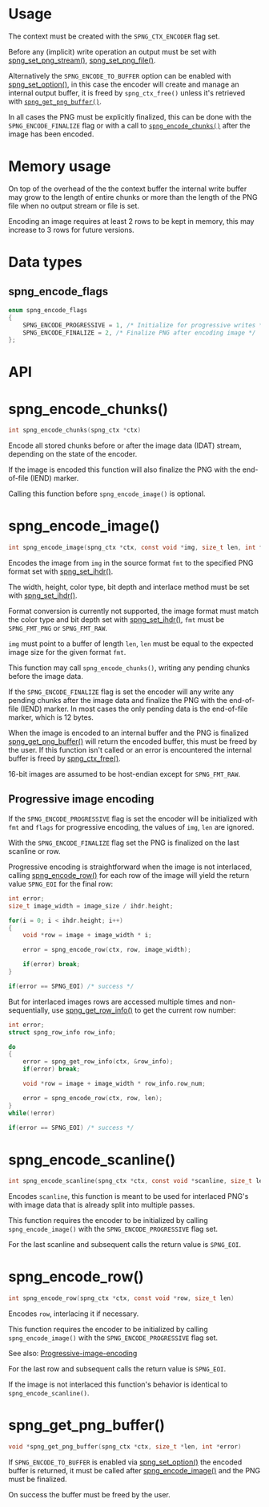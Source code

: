 # Usage

The context must be created with the `SPNG_CTX_ENCODER` flag set.

Before any (implicit) write operation an output must be set with
[spng_set_png_stream()](context.md#spng_set_png_stream), [spng_set_png_file()](context.md#spng_set_png_file).

Alternatively the `SPNG_ENCODE_TO_BUFFER` option can be enabled with [spng_set_option()](context.md#spng_set_option),
in this case the encoder will create and manage an internal output buffer,
it is freed by `spng_ctx_free()` unless it's retrieved with [`spng_get_png_buffer()`](#spng_get_png_buffer).

In all cases the PNG must be explicitly finalized, this can be done with the `SPNG_ENCODE_FINALIZE` flag or with a call to
[`spng_encode_chunks()`](#spng_encode_chunks) after the image has been encoded.

# Memory usage

On top of the overhead of the the context buffer the internal write buffer
may grow to the length of entire chunks or more than the length of
the PNG file when no output stream or file is set.

Encoding an image requires at least 2 rows to be kept in memory,
this may increase to 3 rows for future versions.

# Data types

## spng_encode_flags

```c
enum spng_encode_flags
{
    SPNG_ENCODE_PROGRESSIVE = 1, /* Initialize for progressive writes */
    SPNG_ENCODE_FINALIZE = 2, /* Finalize PNG after encoding image */
};
```

# API

# spng_encode_chunks()
```c
int spng_encode_chunks(spng_ctx *ctx)
```

Encode all stored chunks before or after the image data (IDAT) stream,
depending on the state of the encoder.

If the image is encoded this function will also finalize the PNG with the end-of-file (IEND) marker.

Calling this function before `spng_encode_image()` is optional.

# spng_encode_image()
```c
int spng_encode_image(spng_ctx *ctx, const void *img, size_t len, int fmt, int flags)
```

Encodes the image from `img` in the source format `fmt` to the specified PNG format set with [spng_set_ihdr()](chunk.md#spng_set_ihdr).

The width, height, color type, bit depth and interlace method must be set with [spng_set_ihdr()](chunk.md#spng_set_ihdr).

Format conversion is currently not supported, the image format must match the
color type and bit depth set with [spng_set_ihdr()](chunk.md#spng_set_ihdr),
`fmt` must be `SPNG_FMT_PNG` or `SPNG_FMT_RAW`.

`img` must point to a buffer of length `len`, `len` must be equal to the expected image
size for the given format `fmt`.

This function may call `spng_encode_chunks()`, writing any pending chunks before the image data.

If the `SPNG_ENCODE_FINALIZE` flag is set the encoder will any write any pending chunks
after the image data and finalize the PNG with the end-of-file (IEND) marker.
In most cases the only pending data is the end-of-file marker, which is 12 bytes.

When the image is encoded to an internal buffer and the PNG is finalized
[spng_get_png_buffer()](#spng_get_png_buffer) will return the encoded buffer,
this must be freed by the user. If this function isn't called or an error is encountered
the internal buffer is freed by [spng_ctx_free()](context.md#spng_ctx_free).

16-bit images are assumed to be host-endian except for `SPNG_FMT_RAW`.

## Progressive image encoding

If the `SPNG_ENCODE_PROGRESSIVE` flag is set the encoder will be initialized
with `fmt` and `flags` for progressive encoding, the values of `img`, `len` are ignored.

With the `SPNG_ENCODE_FINALIZE` flag set the PNG is finalized on the last scanline
or row.

Progressive encoding is straightforward when the image is not interlaced,
calling [spng_encode_row()](#spng_encode_row) for each row of the image will yield
the return value `SPNG_EOI` for the final row:

```c
int error;
size_t image_width = image_size / ihdr.height;

for(i = 0; i < ihdr.height; i++)
{
    void *row = image + image_width * i;

    error = spng_encode_row(ctx, row, image_width);

    if(error) break;
}

if(error == SPNG_EOI) /* success */
```

But for interlaced images rows are accessed multiple times and non-sequentially,
use [spng_get_row_info()](context.md#spng_get_row_info) to get the current row number:

```c
int error;
struct spng_row_info row_info;

do
{
    error = spng_get_row_info(ctx, &row_info);
    if(error) break;

    void *row = image + image_width * row_info.row_num;

    error = spng_encode_row(ctx, row, len);
}
while(!error)

if(error == SPNG_EOI) /* success */
```

# spng_encode_scanline()
```c
int spng_encode_scanline(spng_ctx *ctx, const void *scanline, size_t len)
```

Encodes `scanline`, this function is meant to be used for interlaced PNG's
with image data that is already split into multiple passes.

This function requires the encoder to be initialized by calling
`spng_encode_image()` with the `SPNG_ENCODE_PROGRESSIVE` flag set.

For the last scanline and subsequent calls the return value is `SPNG_EOI`.

# spng_encode_row()
```c
int spng_encode_row(spng_ctx *ctx, const void *row, size_t len)
```

Encodes `row`, interlacing it if necessary.

This function requires the encoder to be initialized by calling
`spng_encode_image()` with the `SPNG_ENCODE_PROGRESSIVE` flag set.

See also: [Progressive-image-encoding](#Progressive-image-encoding)

For the last row and subsequent calls the return value is `SPNG_EOI`.

If the image is not interlaced this function's behavior is identical to
`spng_encode_scanline()`.


# spng_get_png_buffer()
```c
void *spng_get_png_buffer(spng_ctx *ctx, size_t *len, int *error)
```

If `SPNG_ENCODE_TO_BUFFER` is enabled via [spng_set_option()](context.md#spng_set_option) the encoded buffer is returned,
it must be called after [spng_encode_image()](encode.md#spng_encode_image) and the PNG must be finalized.

On success the buffer must be freed by the user.
